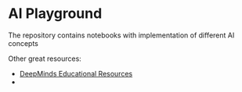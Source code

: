 # AI Playground

The repository contains notebooks with implementation of different AI concepts

Other great resources:
- [DeepMinds Educational Resources](https://github.com/deepmind/educational)
- 
